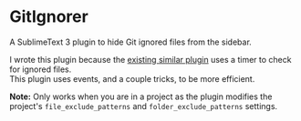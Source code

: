 # GitIgnorer

A SublimeText 3 plugin to hide Git ignored files from the sidebar.

I wrote this plugin because the [existing similar plugin][other] uses a timer to check for ignored files.  
This plugin uses events, and a couple tricks, to be more efficient.

**Note:** Only works when you are in a project as the plugin modifies the
project's `file_exclude_patterns` and `folder_exclude_patterns` settings.

[other]: https://github.com/ExplodingCabbage/sublime-gitignorer
